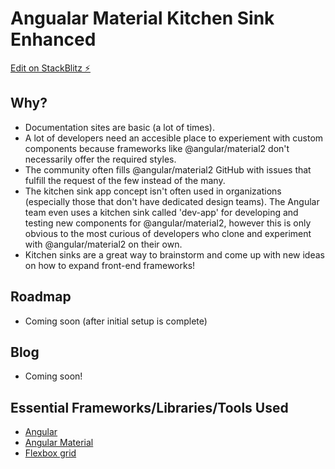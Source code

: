 # Angualar Material Kitchen Sink Enhanced

[Edit on StackBlitz ⚡️](https://stackblitz.com/edit/angular-material2-kitchen-sink)

## Why?

- Documentation sites are basic (a lot of times).
- A lot of developers need an accesible place to experiement with custom components because frameworks like @angular/material2 don't necessarily offer the required styles.
- The community often fills @angular/material2 GitHub with issues that fulfill the request of the few instead of the many.
- The kitchen sink app concept isn't often used in organizations (especially those that don't have dedicated design teams). The Angular team even uses a kitchen sink called 'dev-app' for developing and testing new components for @angular/material2, however this is only obvious to the most curious of developers who clone and experiment with @angular/material2 on their own.
- Kitchen sinks are a great way to brainstorm and come up with new ideas on how to expand front-end frameworks!

## Roadmap

- Coming soon (after initial setup is complete)

## Blog

- Coming soon!

## Essential Frameworks/Libraries/Tools Used

- [Angular](https://angular.io/)
- [Angular Material](https://material.angular.io/)
- [Flexbox grid](http://flexboxgrid.com/)